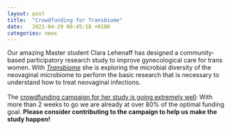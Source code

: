 ```yaml
---
layout: post
title:  "Crowdfunding for Transbiome"
date:   2021-04-29 00:45:18 +0100
categories: news
---
```

Our amazing Master student Clara Lehenaff has designed a community-based participatory research study to improve gynecological care for trans women. With [*Transbiome*](https://en.goteo.org/project/transbiome) she is exploring the microbial diversity of the neovaginal microbiome to perform the basic research that is necessary to understand how to treat neovaginal infections. <br/><br/>The [crowdfunding campaign for her study is going extremely well](https://en.goteo.org/project/transbiome): With more than 2 weeks to go we are already at over 80% of the optimal funding goal. **Please consider contributing to the campaign to help us make the study happen!**
